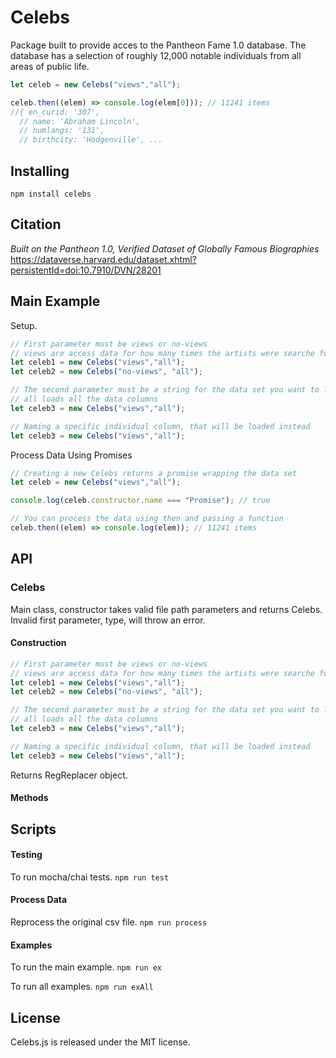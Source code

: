 # Celebs
Package built to provide acces to the Pantheon Fame 1.0 database.  The database
has a selection of roughly 12,000 notable individuals from all areas of public
life.

```javascript
let celeb = new Celebs("views","all");

celeb.then((elem) => console.log(elem[0])); // 11241 items
//{ en_curid: '307',
  // name: 'Abraham Lincoln',
  // numlangs: '131',
  // birthcity: 'Hodgenville', ...
```

## Installing
`npm install celebs`

## Citation

*Built on the Pantheon 1.0, Verified Dataset of Globally Famous Biographies*
https://dataverse.harvard.edu/dataset.xhtml?persistentId=doi:10.7910/DVN/28201

## Main Example
Setup.
```javascript
// First parameter must be views or no-views
// views are access data for how many times the artists were searche for
let celeb1 = new Celebs("views","all");
let celeb2 = new Celebs("no-views", "all");

// The second parameter must be a string for the data set you want to load
// all loads all the data columns
let celeb3 = new Celebs("views","all");

// Naming a specific individual column, that will be loaded instead
let celeb3 = new Celebs("views","all");
```

Process Data Using Promises
```javascript
// Creating a new Celebs returns a promise wrapping the data set
let celeb = new Celebs("views","all");

console.log(celeb.constructor.name === "Promise"); // true

// You can process the data using then and passing a function
celeb.then((elem) => console.log(elem)); // 11241 items
```

## API

### Celebs
Main class, constructor takes valid file path parameters and returns Celebs.
Invalid first parameter, type, will throw an error.

#### Construction
```javascript
// First parameter must be views or no-views
// views are access data for how many times the artists were searche for
let celeb1 = new Celebs("views","all");
let celeb2 = new Celebs("no-views", "all");

// The second parameter must be a string for the data set you want to load
// all loads all the data columns
let celeb3 = new Celebs("views","all");

// Naming a specific individual column, that will be loaded instead
let celeb3 = new Celebs("views","all");
```
Returns RegReplacer object.
#### Methods

## Scripts

#### Testing
To run mocha/chai tests.
`npm run test`

#### Process Data
Reprocess the original csv file.
`npm run process`

#### Examples
To run the main example.
`npm run ex`

To run all examples.
`npm run exAll`

## License
Celebs.js is released under the MIT license.
